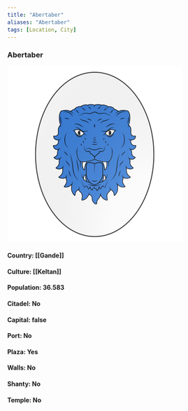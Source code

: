 ```yaml
---
title: "Abertaber"
aliases: "Abertaber"
tags: [Location, City]
---
```

### Abertaber
![](attachment/da7804ce321925fa36e2f762683ab1b3.svg)

#### Country: [[Gande]]

#### Culture: [[Keltan]]

#### Population: 36.583

#### Citadel: No

#### Capital: false

#### Port: No

#### Plaza: Yes

#### Walls: No

#### Shanty: No

#### Temple: No

